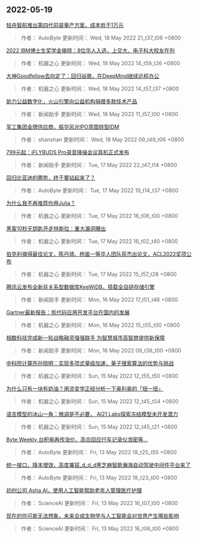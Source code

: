 
## 2022-05-19

 [轻舟智航推出第四代前装量产方案，成本低于1万元](https://www.jiqizhixin.com/articles/2022-05-18-6)

> 作者： AutoByte  更新时间： Wed, 18 May 2022 21_t37_t06 +0800

 [2022 IBM博士生奖学金揭晓：8位华人入选，上交大、电子科大校友在列](https://www.jiqizhixin.com/articles/2022-05-18-5)

> 作者： 机器之心  更新时间： Wed, 18 May 2022 14_t59_t26 +0800

 [大神Goodfellow去向定了：回归谷歌，在DeepMind继续远程办公](https://www.jiqizhixin.com/articles/2022-05-18-3)

> 作者： 机器之心  更新时间： Wed, 18 May 2022 14_t57_t37 +0800

 [助力公益数字化，火山引擎向公益机构捐赠多款技术产品](https://www.jiqizhixin.com/articles/2022-05-18-4)

> 作者： 新闻助手  更新时间： Wed, 18 May 2022 11_t57_t00 +0800

 [军工集团金牌供应商，振华风光IPO意图转型IDM](https://www.jiqizhixin.com/articles/2022-05-18)

> 作者： shanshan  更新时间： Wed, 18 May 2022 09_t49_t06 +0800

 [799元起：iFLYBUDS Pro录音降噪会议耳机正式发布](https://www.jiqizhixin.com/articles/2022-05-17-7)

> 作者： 新闻助手  更新时间： Tue, 17 May 2022 22_t47_t14 +0800

 [回归比亚迪的腾势，终于要站起来了？](https://www.jiqizhixin.com/articles/2022-05-17-6)

> 作者： AutoByte  更新时间： Tue, 17 May 2022 19_t14_t37 +0800

 [为什么我不再推荐你用Julia？](https://www.jiqizhixin.com/articles/2022-05-17-4)

> 作者： 机器之心  更新时间： Tue, 17 May 2022 16_t08_t00 +0800

 [黑客10秒无钥匙开走特斯拉：重大漏洞曝出](https://www.jiqizhixin.com/articles/2022-05-17-3)

> 作者： 机器之心  更新时间： Tue, 17 May 2022 16_t02_t40 +0800

 [伯克利摘得最佳论文，陈丹琦、杨笛一等华人团队获杰出论文，ACL2022奖项公布](https://www.jiqizhixin.com/articles/2022-05-17-2)

> 作者： 机器之心  更新时间： Tue, 17 May 2022 15_t57_t28 +0800

 [腾讯云发布全新非关系型数据库KeeWiDB，搭载全自研存储引擎](https://www.jiqizhixin.com/articles/2022-05-16-3)

> 作者： 新闻助手  更新时间： Mon, 16 May 2022 17_t51_t48 +0800

 [Gartner最新报告：低代码应用开发平台在国内的发展](https://www.jiqizhixin.com/articles/2022-05-16-2)

> 作者： 机器之心  更新时间： Mon, 16 May 2022 15_t55_t00 +0800

 [相数科技完成新一轮战略融资强强联手 为智慧城市高智商提供新保障](https://www.jiqizhixin.com/articles/2022-05-13-2)

> 作者： 新闻助手  更新时间： Mon, 16 May 2022 09_t38_t00 +0800

 [中科院计算所孙晓明：实现多项式量级加速，量子搜索算法的优势与挑战](https://www.jiqizhixin.com/articles/2022-05-15-3)

> 作者： 机器之心  更新时间： Sun, 15 May 2022 12_t55_t50 +0800

 [为什么只有一块有奶油？用流变学正经分析一下奥利奥的「扭一扭」](https://www.jiqizhixin.com/articles/2022-05-15)

> 作者： 机器之心  更新时间： Sun, 15 May 2022 12_t45_t54 +0800

 [语言模型的冰山一角：微调是不必要， AI21 Labs探索冻结模型未开发潜力](https://www.jiqizhixin.com/articles/2022-05-15-2)

> 作者： 机器之心  更新时间： Sun, 15 May 2022 12_t45_t21 +0800

 [Byte Weekly   台积电再传涨价、高合回应行车记录仪泄密等…](https://www.jiqizhixin.com/articles/2022-05-13-11)

> 作者： AutoByte  更新时间： Fri, 13 May 2022 18_t25_t55 +0800

 [统一接口，降本增效，高度兼容_d_d_d黑芝麻智能瀚海自动驾驶中间件平台来了](https://www.jiqizhixin.com/articles/2022-05-13-10)

> 作者： AutoByte  更新时间： Fri, 13 May 2022 18_t23_t00 +0800

 [初创公司 Asha AI，使用人工智能帮助老年人管理医疗护理](https://www.jiqizhixin.com/articles/2022-05-13-9)

> 作者： ScienceAI  更新时间： Fri, 13 May 2022 16_t07_t00 +0800

 [现在的你可能无法想象，未来合成生物学与人工智能会对世界产生哪些影响](https://www.jiqizhixin.com/articles/2022-05-13-8)

> 作者： ScienceAI  更新时间： Fri, 13 May 2022 16_t06_t00 +0800
